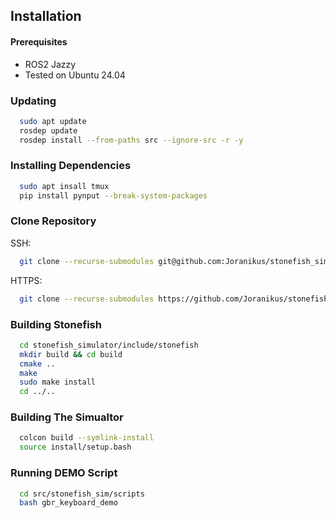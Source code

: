 
## Installation
#### Prerequisites

- ROS2 Jazzy
- Tested on Ubuntu 24.04

### Updating

```bash
  sudo apt update
  rosdep update
  rosdep install --from-paths src --ignore-src -r -y
```

### Installing Dependencies

```bash
  sudo apt insall tmux
  pip install pynput --break-system-packages
```

### Clone Repository

SSH:
```bash
  git clone --recurse-submodules git@github.com:Joranikus/stonefish_simulator.git
```
HTTPS:
```bash
  git clone --recurse-submodules https://github.com/Joranikus/stonefish_simulator.git
```

### Building Stonefish

```bash
  cd stonefish_simulator/include/stonefish
  mkdir build && cd build
  cmake ..
  make
  sudo make install
  cd ../..
```

### Building The Simualtor

```bash
  colcon build --symlink-install
  source install/setup.bash
```

### Running DEMO Script

```bash
  cd src/stonefish_sim/scripts
  bash gbr_keyboard_demo
```